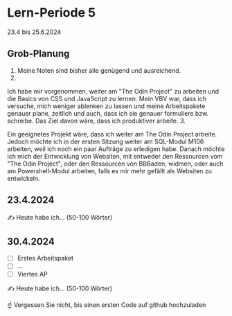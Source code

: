 # Lern-Periode 5

23.4 bis 25.6.2024

## Grob-Planung

1.  Meine Noten sind bisher alle genügend und ausreichend. 
2.  
   
   Ich habe mir vorgenommen, weiter am "The Odin Project" zu arbeiten und die Basics von CSS und JavaScript zu lernen. Mein VBV war, dass ich versuche, mich weniger ablenken zu lassen und meine Arbeitspakete genauer plane, zeitlich und auch, dass ich sie genauer formuliere bzw. schreibe. Das Ziel davon wäre, dass ich produktiver arbeite.
3. 
   
   Ein geeignetes Projekt wäre, dass ich weiter am The Odin Project arbeite. Jedoch möchte ich in der ersten Sitzung weiter am SQL-Modul M106 arbeiten, weil ich noch ein paar Aufträge zu erledigen habe. Danach möchte ich mich der Entwicklung von Websiten, mit entweder den Ressourcen vom "The Odin Project", oder den Ressourcen von BBBaden, widmen, oder auch am Powershell-Modul arbeiten, falls es mir mehr gefällt als Websiten zu entwickeln.

## 23.4.2024

✍️ Heute habe ich... (50-100 Wörter)

## 30.4.2024

- [ ] Erstes Arbeitspaket
- [ ] ...
- [ ] Viertes AP

✍️ Heute habe ich... (50-100 Wörter)

☝️ Vergessen Sie nicht, bis einen ersten Code auf github hochzuladen
